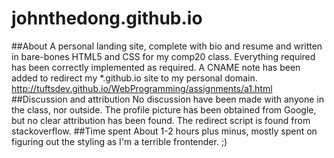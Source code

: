 # johnthedong.github.io
##About 
A personal landing site, complete with bio and resume and written in bare-bones HTML5 and CSS for my comp20 class. 
Everything required has been correctly implemented as required. A CNAME note has been added to redirect my *.github.io site to my personal domain. 
http://tuftsdev.github.io/WebProgramming/assignments/a1.html
##Discussion and attribution
No discussion have been made with anyone in the class, nor outside. The profile picture has been obtained from Google, but no clear attribution has been found. The redirect script is found from stackoverflow. 
##Time spent
About 1-2 hours plus minus, mostly spent on figuring out the styling as I'm a terrible frontender. ;)
